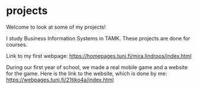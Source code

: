 # projects
Welcome to look at some of my projects!

I study Business Information Systems in TAMK.
These projects are done for courses.

Link to my first webpage: https://homepages.tuni.fi/mira.lindroos/index.html

During our first year of school, we made a real mobile game and a website for the game.
Here is the link to the website, which is done by me: https://webpages.tuni.fi/21tiko4a/index.html
